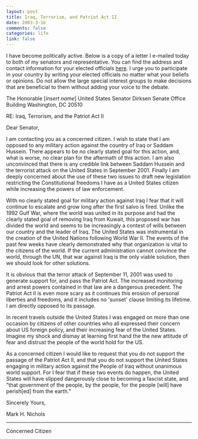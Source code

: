 ```yaml
--- 
layout: post
title: Iraq, Terrorism, and Patriot Act II
date: 2003-3-16
comments: false
categories: life
link: false
---
```

I have become politically active. Below is a copy of a letter I e-mailed today to both of my senators and representative. You can find the address and contact information for your elected officials <a href="http://www.vote-smart.org/" target="_blank">here</a>. I urge you to participate in your country by writing your elected officials no matter what your beliefs or opinions. Do not allow the large special interest groups to make decisions that are beneficial to them without adding your voice to the debate.

The Honorable [<em>insert name</em>]
United States Senator
Dirksen Senate Office Building
Washington, DC 20510

RE: Iraq, Terrorism, and the Patriot Act II

Dear Senator,

I am contacting you as a concerned citizen. I wish to state that I am opposed to any military action against the country of Iraq or Saddam Hussein. There appears to be no clearly stated goal for this action, and, what is worse, no clear plan for the aftermath of this action. I am also unconvinced that there is any credible link between Saddam Hussein and the terrorist attack on the United States in September 2001. Finally I am deeply concerned about the use of these two issues to draft new legislation restricting the Constitutional freedoms I have as a United States citizen while increasing the powers of law enforcement.

With no clearly stated goal for military action against Iraq I fear that it will continue to escalate and grow long after the first salvo is fired. Unlike the 1992 Gulf War, where the world was united in its purpose and had the clearly stated goal of removing Iraq from Kuwait, this proposed war has divided the world and seems to be increasingly a contest of wills between our country and the leader of Iraq. The United States was instrumental in the creation of the United Nations following World War II. The events of the past few weeks have clearly demonstrated why that organization is vital to the citizens of the world. If the current administration cannot convince the world, through the UN, that war against Iraq is the only viable solution, then we should look for other solutions.

It is obvious that the terror attack of September 11, 2001 was used to generate support for, and pass the Patriot Act. The increased monitoring and arrest powers contained in that law are a dangerous precedent. The Patriot Act II is even more scary as it continues this erosion of personal liberties and freedoms, and it includes no 'sunset' clause limiting its lifetime. I am directly opposed to its passage.

In recent travels outside the United States I was engaged on more than one occasion by citizens of other countries who all expressed their concern about US foreign policy, and their increasing fear of the United States. Imagine my shock and dismay at learning first hand the the new attitude of fear and distrust the people of the world hold for the US.

As a concerned citizen I would like to request that you do not support the passage of the Patriot Act II, and that you do not support the United States engaging in military action against the People of Iraq without unanimous world support. For I fear that if these two events do happen, the United States will have slipped dangerously close to becoming a fascist state, and "that government of the people, by the people, for the people [will] have perish[ed] from the earth."

Sincerely Yours,


Mark H. Nichols
_____________________
Concerned Citizen
